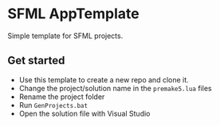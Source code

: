 # SFML AppTemplate

Simple template for SFML projects.

## Get started

- Use this template to create a new repo and clone it.
- Change the project/solution name in the `premake5.lua` files
- Rename the project folder
- Run `GenProjects.bat`
- Open the solution file with Visual Studio
